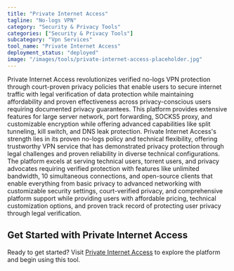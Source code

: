 ```yaml
---
title: "Private Internet Access"
tagline: "No-logs VPN"
category: "Security & Privacy Tools"
categories: ["Security & Privacy Tools"]
subcategory: "Vpn Services"
tool_name: "Private Internet Access"
deployment_status: "deployed"
image: "/images/tools/private-internet-access-placeholder.jpg"
---
```

Private Internet Access revolutionizes verified no-logs VPN protection through court-proven privacy policies that enable users to secure internet traffic with legal verification of data protection while maintaining affordability and proven effectiveness across privacy-conscious users requiring documented privacy guarantees. This platform provides extensive features for large server network, port forwarding, SOCKS5 proxy, and customizable encryption while offering advanced capabilities like split tunneling, kill switch, and DNS leak protection. Private Internet Access's strength lies in its proven no-logs policy and technical flexibility, offering trustworthy VPN service that has demonstrated privacy protection through legal challenges and proven reliability in diverse technical configurations. The platform excels at serving technical users, torrent users, and privacy advocates requiring verified protection with features like unlimited bandwidth, 10 simultaneous connections, and open-source clients that enable everything from basic privacy to advanced networking with customizable security settings, court-verified privacy, and comprehensive platform support while providing users with affordable pricing, technical customization options, and proven track record of protecting user privacy through legal verification.
## Get Started with Private Internet Access

Ready to get started? Visit [Private Internet Access](https://privateinternetaccess.com) to explore the platform and begin using this tool.
